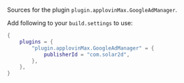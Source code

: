 Sources for the plugin `plugin.applovinMax.GoogleAdManager`.

Add following to your `build.settings` to use:
```lua
{
    plugins = {
        "plugin.applovinMax.GoogleAdManager" = {
            publisherId = "com.solar2d",
        },
    },
}
```
